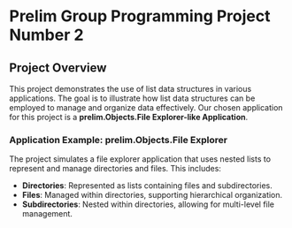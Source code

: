 # Prelim Group Programming Project Number 2

## Project Overview

This project demonstrates the use of list data structures in various applications. The goal is to illustrate how list data structures can be employed to manage and organize data effectively. Our chosen application for this project is a **prelim.Objects.File Explorer-like Application**.

### Application Example: prelim.Objects.File Explorer

The project simulates a file explorer application that uses nested lists to represent and manage directories and files. This includes:

- **Directories**: Represented as lists containing files and subdirectories.
- **Files**: Managed within directories, supporting hierarchical organization.
- **Subdirectories**: Nested within directories, allowing for multi-level file management.


